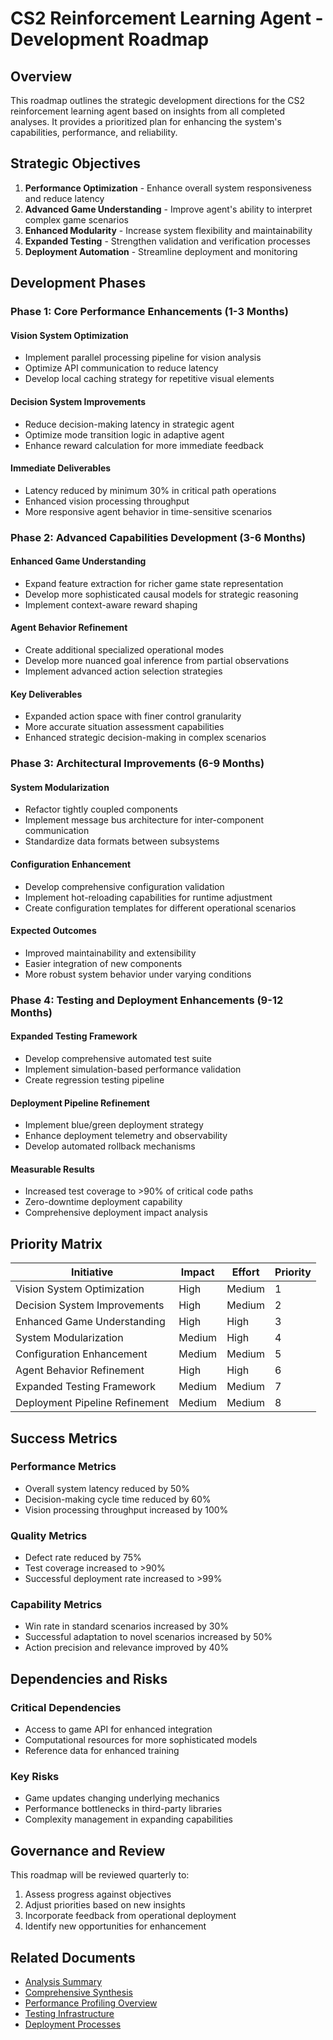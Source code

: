 # CS2 Reinforcement Learning Agent - Development Roadmap

## Overview
This roadmap outlines the strategic development directions for the CS2 reinforcement learning agent based on insights from all completed analyses. It provides a prioritized plan for enhancing the system's capabilities, performance, and reliability.

## Strategic Objectives

1. **Performance Optimization** - Enhance overall system responsiveness and reduce latency
2. **Advanced Game Understanding** - Improve agent's ability to interpret complex game scenarios
3. **Enhanced Modularity** - Increase system flexibility and maintainability
4. **Expanded Testing** - Strengthen validation and verification processes
5. **Deployment Automation** - Streamline deployment and monitoring

## Development Phases

### Phase 1: Core Performance Enhancements (1-3 Months)

#### Vision System Optimization
- Implement parallel processing pipeline for vision analysis
- Optimize API communication to reduce latency
- Develop local caching strategy for repetitive visual elements

#### Decision System Improvements
- Reduce decision-making latency in strategic agent
- Optimize mode transition logic in adaptive agent
- Enhance reward calculation for more immediate feedback

#### Immediate Deliverables
- Latency reduced by minimum 30% in critical path operations
- Enhanced vision processing throughput
- More responsive agent behavior in time-sensitive scenarios

### Phase 2: Advanced Capabilities Development (3-6 Months)

#### Enhanced Game Understanding
- Expand feature extraction for richer game state representation
- Develop more sophisticated causal models for strategic reasoning
- Implement context-aware reward shaping

#### Agent Behavior Refinement
- Create additional specialized operational modes
- Develop more nuanced goal inference from partial observations
- Implement advanced action selection strategies

#### Key Deliverables
- Expanded action space with finer control granularity
- More accurate situation assessment capabilities
- Enhanced strategic decision-making in complex scenarios

### Phase 3: Architectural Improvements (6-9 Months)

#### System Modularization
- Refactor tightly coupled components
- Implement message bus architecture for inter-component communication
- Standardize data formats between subsystems

#### Configuration Enhancement
- Develop comprehensive configuration validation
- Implement hot-reloading capabilities for runtime adjustment
- Create configuration templates for different operational scenarios

#### Expected Outcomes
- Improved maintainability and extensibility
- Easier integration of new components
- More robust system behavior under varying conditions

### Phase 4: Testing and Deployment Enhancements (9-12 Months)

#### Expanded Testing Framework
- Develop comprehensive automated test suite
- Implement simulation-based performance validation
- Create regression testing pipeline

#### Deployment Pipeline Refinement
- Implement blue/green deployment strategy
- Enhance deployment telemetry and observability
- Develop automated rollback mechanisms

#### Measurable Results
- Increased test coverage to >90% of critical code paths
- Zero-downtime deployment capability
- Comprehensive deployment impact analysis

## Priority Matrix

| Initiative | Impact | Effort | Priority |
|------------|--------|--------|----------|
| Vision System Optimization | High | Medium | 1 |
| Decision System Improvements | High | Medium | 2 |
| Enhanced Game Understanding | High | High | 3 |
| System Modularization | Medium | High | 4 |
| Configuration Enhancement | Medium | Medium | 5 |
| Agent Behavior Refinement | High | High | 6 |
| Expanded Testing Framework | Medium | Medium | 7 |
| Deployment Pipeline Refinement | Medium | Medium | 8 |

## Success Metrics

### Performance Metrics
- Overall system latency reduced by 50%
- Decision-making cycle time reduced by 60%
- Vision processing throughput increased by 100%

### Quality Metrics
- Defect rate reduced by 75%
- Test coverage increased to >90%
- Successful deployment rate increased to >99%

### Capability Metrics
- Win rate in standard scenarios increased by 30%
- Successful adaptation to novel scenarios increased by 50%
- Action precision and relevance improved by 40%

## Dependencies and Risks

### Critical Dependencies
- Access to game API for enhanced integration
- Computational resources for more sophisticated models
- Reference data for enhanced training

### Key Risks
- Game updates changing underlying mechanics
- Performance bottlenecks in third-party libraries
- Complexity management in expanding capabilities

## Governance and Review

This roadmap will be reviewed quarterly to:
1. Assess progress against objectives
2. Adjust priorities based on new insights
3. Incorporate feedback from operational deployment
4. Identify new opportunities for enhancement

## Related Documents
- [Analysis Summary](analysis_summary.md)
- [Comprehensive Synthesis](architecture/comprehensive_synthesis.md)
- [Performance Profiling Overview](performance/performance_profiling.md)
- [Testing Infrastructure](testing/testing_infrastructure.md)
- [Deployment Processes](testing/deployment_processes.md) 